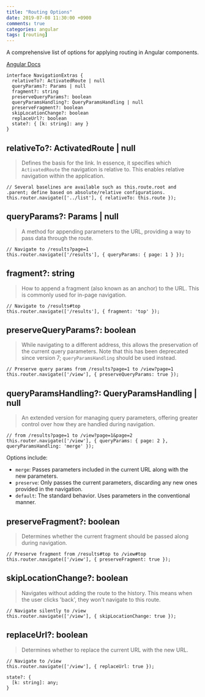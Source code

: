 ```yaml
---
title: "Routing Options"
date: 2019-07-08 11:30:00 +0900
comments: true
categories: angular
tags: [routing]
---
```




A comprehensive list of options for applying routing in Angular components.

[Angular Docs](https://angular.io/api/router/NavigationExtras)

```tsx
interface NavigationExtras {
  relativeTo?: ActivatedRoute | null
  queryParams?: Params | null
  fragment?: string
  preserveQueryParams?: boolean
  queryParamsHandling?: QueryParamsHandling | null
  preserveFragment?: boolean
  skipLocationChange?: boolean
  replaceUrl?: boolean
  state?: { [k: string]: any }
}
```

## relativeTo?: ActivatedRoute | null

> Defines the basis for the link. In essence, it specifies which `ActivatedRoute` the navigation is relative to. This enables relative navigation within the application.
> 

```tsx
// Several baselines are available such as this.route.root and .parent; define based on absolute/relative configurations.
this.router.navigate(['../list'], { relativeTo: this.route });
```

## queryParams?: Params | null

> A method for appending parameters to the URL, providing a way to pass data through the route.
> 

```tsx
// Navigate to /results?page=1
this.router.navigate(['/results'], { queryParams: { page: 1 } });
```

## fragment?: string

> How to append a fragment (also known as an anchor) to the URL. This is commonly used for in-page navigation.
> 

```tsx
// Navigate to /results#top
this.router.navigate(['/results'], { fragment: 'top' });
```

## preserveQueryParams?: boolean

> While navigating to a different address, this allows the preservation of the current query parameters. Note that this has been deprecated since version 7; `queryParamsHandling` should be used instead.
> 

```tsx
// Preserve query params from /results?page=1 to /view?page=1
this.router.navigate(['/view'], { preserveQueryParams: true });
```

## queryParamsHandling?: QueryParamsHandling | null

> An extended version for managing query parameters, offering greater control over how they are handled during navigation.
> 

```tsx
// from /results?page=1 to /view?page=1&page=2
this.router.navigate(['/view'], { queryParams: { page: 2 }, queryParamsHandling: 'merge' });
```

Options include:

- `merge`: Passes parameters included in the current URL along with the new parameters.
- `preserve`: Only passes the current parameters, discarding any new ones provided in the navigation.
- `default`: The standard behavior. Uses parameters in the conventional manner.

## preserveFragment?: boolean

> Determines whether the current fragment should be passed along during navigation.
> 

```tsx
// Preserve fragment from /results#top to /view#top
this.router.navigate(['/view'], { preserveFragment: true });
```

## skipLocationChange?: boolean

> Navigates without adding the route to the history. This means when the user clicks 'back', they won't navigate to this route.
> 

```tsx
// Navigate silently to /view
this.router.navigate(['/view'], { skipLocationChange: true });
```

## replaceUrl?: boolean

> Determines whether to replace the current URL with the new URL.
> 

```tsx
// Navigate to /view
this.router.navigate(['/view'], { replaceUrl: true });

state?: {
  [k: string]: any;
}
```